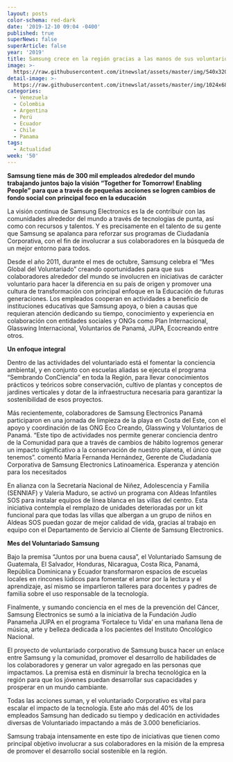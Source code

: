 ```yaml
---
layout: posts
color-schema: red-dark
date: '2019-12-10 09:04 -0400'
published: true
superNews: false
superArticle: false
year: '2019'
title: Samsung crece en la región gracias a las manos de sus voluntarios
image: >-
  https://raw.githubusercontent.com/itnewslat/assets/master/img/540x320/Samsung-Volunteer-p.jpg
detail-image: >-
  https://raw.githubusercontent.com/itnewslat/assets/master/img/1024x680/Samsung-Volunteer-g.jpg
categories:
  - Venezuela
  - Colombia
  - Argentina
  - Perú
  - Ecuador
  - Chile
  - Panama
tags:
  - Actualidad
week: '50'
---
```

**Samsung tiene más de 300 mil empleados alrededor del mundo trabajando juntos bajo la visión “Together for Tomorrow! Enabling People” para que a través de pequeñas acciones se logren cambios de fondo social con principal foco en la educación**

La visión continua de Samsung Electronics es la de contribuir con las comunidades alrededor del mundo a través de tecnologías de punta, así como con recursos y talentos. Y es precisamente en el talento de su gente que Samsung se apalanca para reforzar sus programas de Ciudadanía Corporativa, con el fin de involucrar a sus colaboradores en la búsqueda de un mejor entorno para todos.

Desde el año 2011, durante el mes de octubre, Samsung celebra el “Mes Global del Voluntariado” creando oportunidades para que sus colaboradores alrededor del mundo se involucren en iniciativas de carácter voluntario para hacer la diferencia en su país de origen y promover una cultura de transformación con principal enfoque en la Educación de futuras generaciones. Los empleados cooperan en actividades a beneficio de instituciones educativas que  Samsung apoya, o bien a causas que requieran atención dedicando su tiempo, conocimiento y experiencia en colaboración con entidades sociales y ONGs como Plan Internacional, Glasswing Internacional, Voluntarios de Panamá, JUPA, Ecocreando entre otros.

**Un enfoque integral**

Dentro de las actividades del voluntariado está el fomentar la conciencia ambiental, y en conjunto con escuelas aliadas se ejecuta el programa “Sembrando ConCiencia” en toda la Región, para llevar conocimientos prácticos y teóricos sobre conservación, cultivo de plantas y conceptos de jardines verticales y dotar de la infraestructura necesaria para garantizar la sostenibilidad de esos proyectos.

Más recientemente, colaboradores de Samsung Electronics Panamá participaron en una jornada de limpieza de la playa en Costa del Este, con el apoyo y coordinación de las ONG Eco Creando, Glasswing y Voluntarios de Panamá. 
“Este tipo de actividades nos permite generar conciencia dentro de la Comunidad para que a través de cambios de hábito logremos generar un impacto significativo a la conservación de nuestro planeta, el único que tenemos”.  comentó María Fernanda Hernández, Gerente de Ciudadanía Corporativa de Samsung Electronics Latinoamérica.
Esperanza y atención para los necesitados

En alianza con la Secretaría Nacional de Niñez, Adolescencia y Familia (SENNIAF) y Valeria Maduro, se activó un programa con Aldeas Infantiles SOS para instalar equipos de línea blanca en las villas del centro. Esta iniciativa contempla el remplazo de unidades deterioradas por un kit funcional para que todas las villas que albergan a un grupo de niños en Aldeas SOS puedan gozar de mejor calidad de vida, gracias al trabajo en equipo con el Departamento de Servicio al Cliente de Samsung Electronics.

**Mes del Voluntariado Samsung**

Bajo la premisa “Juntos por una buena causa”, el Voluntariado Samsung de Guatemala, El Salvador, Honduras, Nicaragua, Costa Rica, Panamá, República Dominicana y Ecuador transformaron espacios de escuelas locales en rincones lúdicos para fomentar el amor por la lectura y el aprendizaje, así mismo se impartieron talleres para docentes y padres de familia sobre el uso responsable de la tecnología.

Finalmente, y sumando conciencia en el mes de la prevención del Cáncer, Samsung Electronics se sumó a la iniciativa de la Fundación Judío Panameña JUPA en el programa ‘Fortalece tu Vida’ en una mañana llena de música, arte y belleza dedicada a los pacientes del Instituto Oncológico Nacional. 

El proyecto de voluntariado corporativo de Samsung busca hacer un enlace entre Samsung y la comunidad, promover el desarrollo de habilidades de los colaboradores y generar un valor agregado en las personas que impactamos. La premisa está en disminuir la brecha tecnológica en la región para que los jóvenes puedan desarrollar sus capacidades y prosperar en un mundo cambiante. 

Todas las acciones suman, y el voluntariado Corporativo es vital para escalar el impacto de la tecnología.  Este año más del 40% de los empleados Samsung han dedicado su tiempo y dedicación en actividades diversas de Voluntariado impactando a más de 3.000 beneficiarios.

Samsung trabaja intensamente en este tipo de iniciativas que tienen como principal objetivo involucrar a sus colaboradores en la misión de la empresa de promover el desarrollo social sostenible en la región. 